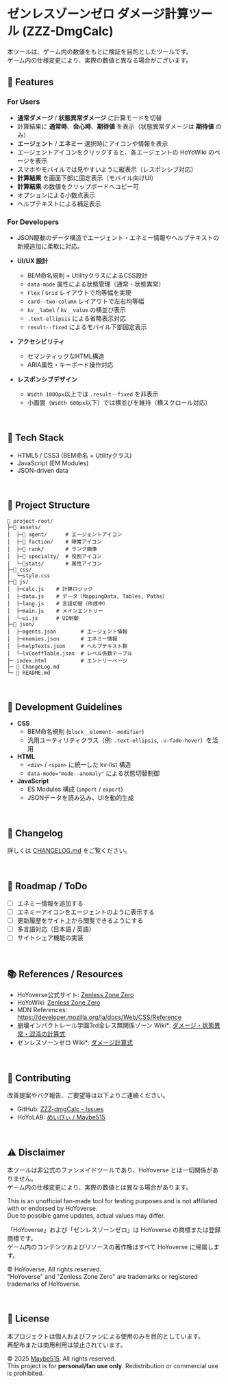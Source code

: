 # ゼンレスゾーンゼロ ダメージ計算ツール (ZZZ-DmgCalc)

本ツールは、ゲーム内の数値をもとに検証を目的としたツールです。  
ゲーム内の仕様変更により、実際の数値と異なる場合がございます。
<br>

## 🚀 Features
### For Users
- **通常ダメージ** / **状態異常ダメージ** に計算モードを切替
- 計算結果に **通常時**、**会心時**、**期待値** を表示（状態異常ダメージは **期待値** のみ）
- **エージェント** / **エネミー** 選択時にアイコンや情報を表示
- エージェントアイコンをクリックすると、各エージェントの HoYoWiki のページを表示
- スマホやモバイルでは見やすいように縦表示（レスポンシブ対応）
- **計算結果** を画面下部に固定表示（モバイル向けUI）
- **計算結果** の数値をクリップボードへコピー可
- オプションによる小数点表示
- ヘルプテキストによる補足表示

### For Developers
- JSON駆動のデータ構造でエージェント・エネミー情報やヘルプテキストの新規追加に柔軟に対応。

- **UI/UX 設計**  
  - BEM命名規則 + UtilityクラスによるCSS設計
  - `data-mode` 属性による状態管理（通常・状態異常）
  - `Flex` / `Grid` レイアウトで均等幅を実現
  - `card--two-column` レイアウトで左右均等幅  
  - `kv__label` / `kv__value` の横並び表示  
  - `.text-ellipsis` による省略表示対応  
  - `result--fixed` によるモバイル下部固定表示
- **アクセシビリティ**  
  - セマンティックなHTML構造  
  - ARIA属性・キーボード操作対応  
- **レスポンシブデザイン**  
  - `Width 1000px`以上では `.result--fixed` を非表示  
  - 小画面（`Width 600px`以下）では横並びを維持（横スクロール対応）

<br>

## 🔧 Tech Stack
- HTML5 / CSS3 (BEM命名 + Utilityクラス)
- JavaScript (EM Modules)
- JSON-driven data

<br>

## 📂 Project Structure
```
📂 project-root/
├─📂 assets/
│  ├─📂 agent/      # エージェントアイコン
│  ├─📂 faction/    # 陣営アイコン
│  ├─📂 rank/       # ランク画像
│  ├─📂 specialty/  # 役割アイコン
│  └─📂stats/       # 属性アイコン
├─📂 css/
│  └─style.css
├─📂 js/
│  ├─calc.js    # 計算ロジック
│  ├─data.js    # データ（MappingData, Tables, Paths）
│  ├─lang.js    # 言語切替（作成中）
│  ├─main.js    # メインエントリー
│  └─ui.js      # UI制御
├─📂 json/
│  ├─agents.json        # エージェント情報
│  ├─enemies.json       # エネミー情報
│  ├─helpTexts.json     # ヘルプテキスト群
│  └─lvCoeffTable.json  # レベル係数テーブル
├─ index.html           # エントリーページ
├─ 📄 ChangeLog.md
└─ 📄 README.md
```
<br>

## 📐 Development Guidelines
- **CSS**
  - BEM命名規則 (`block__element--modifier`)
  - 汎用ユーティリティクラス（例: `.text-ellipsis`, `.u-fade-hover`）を活用
- **HTML**
  - `<div>` / `<span>` に統一した kv-list 構造
  - `data-mode="mode--anomaly"` による状態切替制御
- **JavaScript**
  - ES Modules 構成 (`import` / `export`)
  - JSONデータを読み込み、UIを動的生成

<br>

## 📝 Changelog
詳しくは [CHANGELOG.md](https://github.com/Maybe515/ZZZ-dmgCalc/blob/test/CHANGELOG.md) をご覧ください。

<br>

## 🔮 Roadmap / ToDo
- [ ] エネミー情報を追加する
- [ ] エネミーアイコンをエージェントのように表示する
- [ ] 更新履歴をサイト上から閲覧できるようにする
- [ ] 多言語対応（日本語 / 英語）
- [ ] サイトシェア機能の実装

<br>

## 📚 References / Resources
- HoYoverse公式サイト: [Zenless Zone Zero](https://zenless.hoyoverse.com/)
- HoYoWiki: [Zenless Zone Zero](https://wiki.hoyolab.com/pc/zzz/)
- MDN References: https://developer.mozilla.org/ja/docs/Web/CSS/Reference
- 崩壊インパクトレール学園3rd全レス無関係ゾーン Wiki*: [ダメージ・状態異常・混沌の計算式](https://wikiwiki.jp/mukankeizone/%E3%83%80%E3%83%A1%E3%83%BC%E3%82%B8%E3%83%BB%E7%8A%B6%E6%85%8B%E7%95%B0%E5%B8%B8%E3%83%BB%E6%B7%B7%E6%B2%8C%E3%81%AE%E8%A8%88%E7%AE%97%E5%BC%8F)
- ゼンレスゾーンゼロ Wiki*: [ダメージ計算式](https://wikiwiki.jp/zenless/%E3%83%80%E3%83%A1%E3%83%BC%E3%82%B8%E8%A8%88%E7%AE%97%E5%BC%8F)

<br>

## 🤝 Contributing
改善提案やバグ報告、ご要望等は以下よりご連絡ください。
- GitHub: [ZZZ-dmgCalc - Issues](https://github.com/Maybe515/ZZZ-dmgCalc/issues)
- HoYoLAB: [めいびぃ / Maybe515](https://www.hoyolab.com/accountCenter/postList?id=144180942)

<br>

## ⚠️ Disclaimer
本ツールは非公式のファンメイドツールであり、HoYoverse とは一切関係がありません。  
ゲーム内の仕様変更により、実際の数値とは異なる場合があります。

This is an unofficial fan-made tool for testing purposes and is not affiliated with or endorsed by HoYoverse.  
Due to possible game updates, actual values may differ.

「HoYoverse」および「ゼンレスゾーンゼロ」は HoYoverse の商標または登録商標です。  
ゲーム内のコンテンツおよびリソースの著作権はすべて HoYoverse に帰属します。

© HoYoverse. All rights reserved.  
"HoYoverse" and "Zenless Zone Zero" are trademarks or registered trademarks of HoYoverse.

<br>

## 📜 License
本プロジェクトは個人およびファンによる使用のみを目的としています。  
再配布または商用利用は禁止されています。

© 2025 [Maybe515](https://www.hoyolab.com/accountCenter/postList?id=144180942). All rights reserved.  
This project is for **personal/fan use only**. Redistribution or commercial use is prohibited.

<br>


